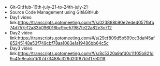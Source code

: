 - Git-GitHub-19th-july-21-to-24th-july-21-
- Source Code Management using Git&GitHub<br>
- Day1 video link:https://transcripts.gotomeeting.com/#/s/023888b90e2ede4057fbfb74d757c12a83b096016bc9ce57987fe22a82e3c7f2
- Day2 video link:https://transcripts.gotomeeting.com/#/s/29cf809d5b599cc3daf45af85245148e53f749cbf78aa1083e1a19486bb64c5c
- Day3 video link:https://transcripts.gotomeeting.com/#/s/8c5320a9afd0c11105b821d9c4fe8ea5b1b1f7d73488c329d20f87b5f17e0f18

